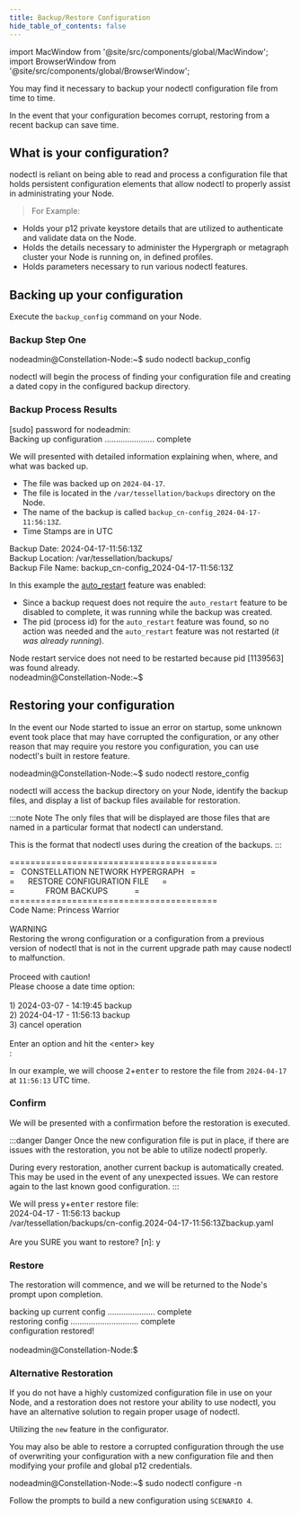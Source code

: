 ```yaml
---
title: Backup/Restore Configuration
hide_table_of_contents: false
---
```


import MacWindow from '@site/src/components/global/MacWindow';
import BrowserWindow from '@site/src/components/global/BrowserWindow';

<head>
  <title>Backup or Restore your P12 Key - Macintosh</title>
  <meta
    name="description"
    content="This document will help to backup or restore a p12 file private key file necessary to join the network."
  />
</head>

You may find it necessary to backup your nodectl configuration file from time to time.  

In the event that your configuration becomes corrupt, restoring from a recent backup can save time.  

## What is your configuration?

nodectl is reliant on being able to read and process a configuration file that holds persistent configuration elements that allow nodectl to properly assist in administrating your Node.

> For Example:

- Holds your p12 private keystore details that are utilized to authenticate and validate data on the Node.
- Holds the details necessary to administer the Hypergraph or metagraph cluster your Node is running on, in defined profiles.
- Holds parameters necessary to run various nodectl features.

## Backing up your configuration

Execute the `backup_config` command on your Node.

### Backup Step One

<MacWindow>
nodeadmin@Constellation-Node:~$ sudo nodectl backup_config<br />
</MacWindow>

nodectl will begin the process of finding your configuration file and creating a dated copy in the configured backup directory.

### Backup Process Results

<MacWindow>
[sudo] password for nodeadmin:<br />
Backing up configuration ...................... complete<br />
</MacWindow>

We will presented with detailed information explaining when, where, and what was backed up.

- The file was backed up on `2024-04-17`.
- The file is located in the `/var/tessellation/backups` directory on the Node.
- The name of the backup is called `backup_cn-config_2024-04-17-11:56:13Z`.
- Time Stamps are in UTC

<MacWindow>
Backup Date: 2024-04-17-11:56:13Z<br />
Backup Location: /var/tessellation/backups/<br />
Backup File Name: backup_cn-config_2024-04-17-11:56:13Z<br />
</MacWindow>

In this example the [auto_restart](../automated/nodectl-autorestart) feature was enabled:
- Since a backup request does not require the `auto_restart` feature to be disabled to complete, it was running while the backup was created.
- The pid (process id) for the `auto_restart` feature was found, so no action was needed and the `auto_restart` feature was not restarted (*it was already running*).

<MacWindow>
Node restart service does not need to be restarted because pid
[1139563] was found already.<br />
nodeadmin@Constellation-Node:~$ 
</MacWindow>

## Restoring your configuration

In the event our Node started to issue an error on startup, some unknown event took place that may have corrupted the configuration, or any other reason that may require you restore you configuration, you can use nodectl's built in restore feature.

<MacWindow>
nodeadmin@Constellation-Node:~$ sudo nodectl restore_config<br />
</MacWindow>

nodectl will access the backup directory on your Node, identify the backup files, and display a list of backup files available for restoration.

:::note Note
The only files that will be displayed are those files that are named in a particular format that nodectl can understand.  

This is the format that nodectl uses during the creation of the backups.
:::

<MacWindow>
========================================<br />
=&nbsp;&nbsp;&nbsp;CONSTELLATION NETWORK HYPERGRAPH&nbsp;&nbsp;&nbsp;=<br />
=&nbsp;&nbsp;&nbsp;&nbsp;&nbsp;&nbsp;RESTORE CONFIGURATION FILE&nbsp;&nbsp;&nbsp;&nbsp;&nbsp;&nbsp;=<br />
=&nbsp;&nbsp;&nbsp;&nbsp;&nbsp;&nbsp;&nbsp;&nbsp;&nbsp;&nbsp;&nbsp;&nbsp;&nbsp;&nbsp;FROM BACKUPS&nbsp;&nbsp;&nbsp;&nbsp;&nbsp;&nbsp;&nbsp;&nbsp;&nbsp;&nbsp;&nbsp;&nbsp;=<br />
========================================<br />
Code Name: Princess Warrior<br />
<br />
WARNING<br />
Restoring the wrong configuration or a configuration from a previous version of nodectl that is not in the current upgrade path may cause nodectl to malfunction.<br />
<br />
Proceed with caution!<br />
Please choose a date time option:<br />
<br />
1) 2024-03-07 - 14:19:45 backup <br />
2) 2024-04-17 - 11:56:13 backup <br />
3) cancel operation <br />
<br />
Enter an option and hit the &lt;enter&gt; key<br />
:<br />
</MacWindow>

In our example, we will choose <kbd>2</kbd>+<kbd>enter</kbd> to restore the file from `2024-04-17` at `11:56:13` UTC time.

### Confirm

We will be presented with a confirmation before the restoration is executed.

:::danger Danger
Once the new configuration file is put in place, if there are issues with the restoration, you not be able to utilize nodectl properly.

During every restoration, another current backup is automatically created.  This may be used in the event of any unexpected issues. We can restore again to the last known good configuration.
:::

We will press <kbd>y</kbd>+<kbd>enter</kbd>
<MacWindow>
restore file:<br />
2024-04-17 - 11:56:13 backup<br />
/var/tessellation/backups/cn-config.2024-04-17-11:56:13Zbackup.yaml<br />
<br />
Are you SURE you want to restore? [n]: y<br />
</MacWindow>

### Restore

The restoration will commence, and we will be returned to the Node's prompt upon completion. 

<MacWindow>
backing up current config ..................... complete<br />
restoring config .............................. complete<br />
configuration restored!<br />
<br />
nodeadmin@Constellation-Node:$
</MacWindow>

### Alternative Restoration

If you do not have a highly customized configuration file in use on your Node, and a restoration does not restore your ability to use nodectl, you have an alternative solution to regain proper usage of nodectl.

Utilizing the `new` feature in the configurator.

You may also be able to restore a corrupted configuration through the use of overwriting your configuration with a new configuration file and then modifying your profile and global p12 credentials.

<MacWindow>
nodeadmin@Constellation-Node:~$ sudo nodectl configure -n<br />
</MacWindow>

Follow the prompts to build a new configuration using `SCENARIO 4`.
